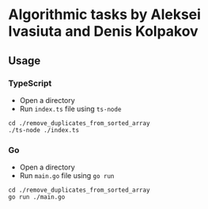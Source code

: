 # Algorithmic tasks by Aleksei Ivasiuta and Denis Kolpakov

## Usage

### TypeScript

- Open a directory
- Run `index.ts` file using `ts-node`

```
cd ./remove_duplicates_from_sorted_array
./ts-node ./index.ts
```

### Go

- Open a directory
- Run `main.go` file using `go run`

```
cd ./remove_duplicates_from_sorted_array
go run ./main.go
```
